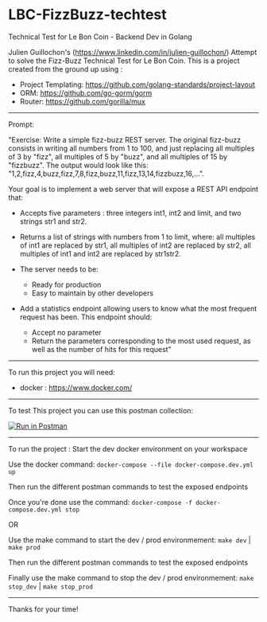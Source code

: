 # LBC-FizzBuzz-techtest
Technical Test for Le Bon Coin - Backend Dev in Golang

Julien Guillochon's (https://www.linkedin.com/in/julien-guillochon/) Attempt to solve the Fizz-Buzz Technical Test for Le Bon Coin.
This is a project created from the ground up using :
- Project Templating: https://github.com/golang-standards/project-layout
- ORM:                https://github.com/go-gorm/gorm
- Router:             https://github.com/gorilla/mux
------------------------------------------------------------------------------------
 
Prompt:
 
  "Exercise: Write a simple fizz-buzz REST server. 
  The original fizz-buzz consists in writing all numbers from 1 to 100, and just replacing all multiples of 3 by "fizz", all multiples of 5 by "buzz", and all multiples of 15 by "fizzbuzz". The output would look like this: "1,2,fizz,4,buzz,fizz,7,8,fizz,buzz,11,fizz,13,14,fizzbuzz,16,...".
  
  Your goal is to implement a web server that will expose a REST API endpoint that: 
  - Accepts five parameters : three integers int1, int2 and limit, and two strings str1 and str2.
  - Returns a list of strings with numbers from 1 to limit, where: all multiples of int1 are replaced by str1, all multiples of int2 are replaced by str2, all multiples of int1 and int2 are replaced by str1str2.
  - The server needs to be:
    - Ready for production
    - Easy to maintain by other developers
  
  - Add a statistics endpoint allowing users to know what the most frequent request has been. 
    This endpoint should:
      - Accept no parameter
      - Return the parameters corresponding to the most used request, as well as the number of hits for this request"

------------------------------------------------------------------------------------

To run this project you will need:
- docker :  https://www.docker.com/
------------------------------------------------------------------------------------

To test This project you can use this postman collection:

[![Run in Postman](https://run.pstmn.io/button.svg)](https://app.getpostman.com/run-collection/587033dd476bdfa406bf?action=collection%2Fimport)

------------------------------------------------------------------------------------

To run the project :
Start the dev docker environment on your workspace
  
  Use the docker command: 
  ```docker-compose --file docker-compose.dev.yml up```

Then run the different postman commands to test the exposed endpoints

Once you're done use the command:
``` docker-compose -f docker-compose.dev.yml stop ```

OR

Use the make command to start the dev / prod environmement: 
  ```make dev``` | ```make prod```
  
Then run the different postman commands to test the exposed endpoints
  
Finally use the make command to stop the dev / prod environmement: 
  ```make stop_dev``` | ```make stop_prod```

------------------------------------------------------------------------------------

Thanks for your time!
